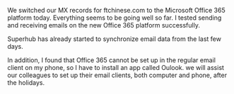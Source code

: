 We switched our MX records for ftchinese.com to the Microsoft Office 365 platform today. Everything seems to be going well so far. I tested sending and receiving emails on the new Office 365 platform successfully.

Superhub has already started to synchronize email data from the last few days.

In addition, I found that Office 365 cannot be set up in the regular email client on my phone, so I have to install an app called Oulook. we will assist our colleagues to set up their email clients, both computer and phone, after the holidays.
